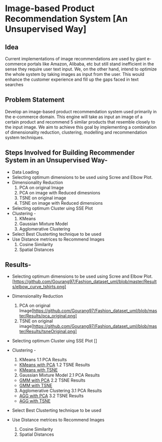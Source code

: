# Image-based Product Recommendation System [An Unsupervised Way]

## Idea
Current implementations of image recommendations are used by giant e-commerce portals like
Amazon, Alibaba, etc but still stand inefficient in the sense they require user text input. We, on
the other hand, intend to optimize the whole system by taking images as input from the user.
This would enhance the customer experience and fill up the gaps faced in text searches

## Problem Statement
Develop an image-based product recommendation system used primarily in the e-commerce
domain. This engine will take as input an image of a certain product and recommend 5 similar
products that resemble closely to the input image. We aim to achieve this goal by implementing
a combination of dimensionality reduction, clustering, modelling and recommendation system
techniques.

## Steps Involved for Building Recommender System in an Unsupervised Way- 
- Data Loading
- Selecting optimum dimensions to be used using Scree and Elbow Plot.
- Dimensionality Reduction
   1. PCA on original Image
   2. PCA on image with Reduced dimesnions
   3. TSNE on original image
   4. TSNE on image with Reduced dimensions
- Selecting optimum Cluster uing SSE Plot
- Clustering -
    1. KMeans
    2. Gaussian Mixture Model
    3. Agglomerative Clustering
 - Select Best Clusterting technique to be used
 - Use Distance metrices to Recommend Images
    1. Cosine Similarity
    2. Spatial Distances
 
 ## Results-
 - Selecting optimum dimensions to be used using Scree and Elbow Plot.[https://github.com/Gourang97/Fashion_dataset_uml/blob/master/Results/elbow_curve_tshirts.png]
 
 - Dimensionality Reduction
   1. PCA on original Image[https://github.com/Gourang97/Fashion_dataset_uml/blob/master/Results/pca_original.png]
   2. TSNE on original image[https://github.com/Gourang97/Fashion_dataset_uml/blob/master/Results/tsneOriginal.png]
- Selecting optimum Cluster uing SSE Plot []
- Clustering -
    1. KMeans
    1.1 PCA Results
    * [KMeans with PCA](https://github.com/Gourang97/Fashion_dataset_uml/blob/master/Results/kmeans/kmeans_pca.png)
    1.2 TSNE Results
    * [KMeans with TSNE](https://github.com/Gourang97/Fashion_dataset_uml/blob/master/Results/kmeans/tsnethenKmeans.png)
    2. Gaussian Mixture Model
    2.1 PCA Results
    * [GMM with PCA]()
    2.2 TSNE Results
    * [GMM with TSNE]()
    3. Agglomerative Clustering
    3.1 PCA Results
    * [AGG with PCA]()
    3.2 TSNE Results
    * [AGG with TSNE]()
 - Select Best Clusterting technique to be used
 - Use Distance metrices to Recommend Images
    1. Cosine Similarity
    2. Spatial Distances
 
 
   
  
